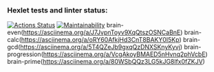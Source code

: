 ### Hexlet tests and linter status:
[![Actions Status](https://github.com/StasMasorov/frontend-project-44/workflows/hexlet-check/badge.svg)](https://github.com/StasMasorov/frontend-project-44/actions)
[![Maintainability](https://api.codeclimate.com/v1/badges/9ccf0cca5220e67de82c/maintainability)](https://codeclimate.com/github/StasMasorov/frontend-project-44/maintainability)
brain-even(https://asciinema.org/a/J7JvpnToyv9XqQtszOSNCaBnE)
brain-calc(https://asciinema.org/a/oRY60AfkjHd3CnT8BAKY0I5Kp)
brain-gcd(https://asciinema.org/a/5T4QZeJb9gxqQzDNXSKnyKyvj)
brain-progression(https://asciinema.org/a/VcgAkoyBMAED5nHvnq2phVcbE)
brain-prime(https://asciinema.org/a/80WSbQQz3LG5kJG8lfx0fZKJV)
